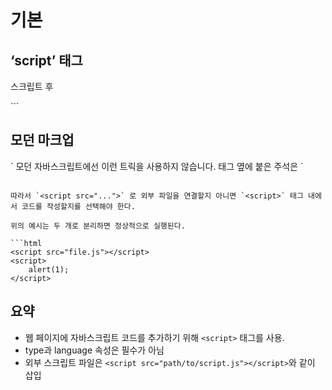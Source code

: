 # 기본

## ‘script’ 태그

<script> 태그를 이용하면 자바스크립트 프로그램을 HTML 문서 대부분의 위치에 삽입할 수 있다.

```html
<!DOCTYPE HTML>
<html>
<body>
  <p>스크립트 전</p>
  <script>
    alert( 'Hello, world!' );
  </script>
  <p>스크립트 후</p>
</body>
</html>
```

## 모던 마크업

<script> 태그엔 몇 가지 속성(attribute)이 있다.

type 속성 : `<script tyep=..>`  HTML4 에선 스크립트에 type을 명시하는 것이 필수였다. 따라서 `type = "text/javascript"` 속성이 붙은 스크립트를 어렵지 않게 찾을 수 있다. 이젠 타입 명시가 필수가 아니다. 게다가 모던 HTML 표준에선 이 속성의 의미가 바뀌었다. 이제 이 속성은 자바스크립트 모듈에 사용할 수 있다. 모듈은 심화 내용이므로 다음에 >

**스크립트 전후에 위치한 주석**

아주 오래된 책과 가이드에서는 다음과 같이 `<script>` 태그 안에 주석이 존재하는 걸 볼 수 있습니다. `<script type="text/javascript"><!--     ... //--></script>` 모던 자바스크립트에선 이런 트릭을 사용하지 않습니다. 태그 옆에 붙은 주석은 `<script>` 태그를 처리하지 못하는 브라우저가 해당 스크립트를 읽지 못하게 하려고 사용했었죠. 지난 15년간 출시된 브라우저는 `<script>` 태그를 처리할 수 있으므로, 이런 형태의 주석을 보면 아주 오래된 코드라는 사실을 알 수 있습니다.

## 외부 스크립트

자바스크립트 코드의 양이 많은 경우엔, 파일로 소분하여 저장할 수 있다.

이렇게 분해해 놓은 각 파일은 `src` 속성을 사용해 HTML에 삽입한다.

```html
<script src="/path/to/script.js"></script>
```

여기서 /path/to/script.js는 사이트의 루트에서부터 파일이 위치한 절대 경로를 나타낸다. 현재 페이지에서의 상대 경로를 사용하는 것도 가능하다. 가튼 폴더 내에 있는 파일인 “srcipt.js”를 src=”script.js”로 참조하는 것처럼 말이다.

물론 아래와 같이 URL 전체를 속성으로 사용할 수 도 있다.

```html
<script src="https://cdnjs.coludflare.com/ajax/libs/lodash.js/4.17.11/lodash.js></script>
```

복수의 스크립트를 HTML에 삽입하고 싶다면 스크립트 태그를 여러 개 사용하면 된다.

```html
<script src="/js/script1.js"></script>
<script src="/js/script2.js"></script>
…
```

> **주의:**
>
> HTML 안에 직접 스크립트를 작성하는 방식은 대개 스크립트가 아주 간단할 때만 사용한다. 스크립트가 길어지면 별개의 분리된 파일로 만들어 저정하는 것이 좋다.
>
> 스크립트를 별도의 파일에 작성하면 브라우저가 스크립트를 다운받아 cache에 저장하기 때문에, 성능상의 이점이 있다.
>
> 여러 페이지에서 동일한 스크립트를 사용하는 경우, 브라우저는 페이지가 바뀔 때마다 스크립트를 새로 다운받지 않고 캐시로부터 스크립트를 가져와 사용한다. 이를 통해 트래픽이 절야되고 웹 페이지의 실제 속도가 빨라진다.

### src 속성이 있으면 태그 내부의 코드는 무시된다

<script> 태그는 src 속성과 내부 코드를 동시에 가지지 못한다.

다음 코드는 실행되지 않는다.

```html
<script src="file.js">
	alert(1); // src 속성이 사용되었으므로 이 코드는 무시.
</script>
```

따라서 `<script src="...">` 로 외부 파일을 연결할지 아니면 `<script>` 태그 내에서 코드를 작성할지를 선택해야 한다.

위의 예시는 두 개로 분리하면 정상적으로 실행된다.

```html
<script src="file.js"></script>
<script>
	alert(1);
</script>
```

## 요약

- 웹 페이지에 자바스크립트 코드를 추가하기 위해 `<script>` 태그를 사용.
- type과 language 속성은 필수가 아님
- 외부 스크립트 파일은 `<script src="path/to/script.js"></script>`와 같이 삽입